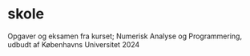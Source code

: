 # skole
Opgaver og eksamen fra kurset; Numerisk Analyse og Programmering, udbudt af Københavns Universitet 2024
